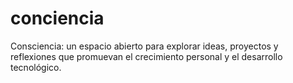 # conciencia
Consciencia: un espacio abierto para explorar ideas, proyectos y reflexiones que promuevan el crecimiento personal y el desarrollo tecnológico.
